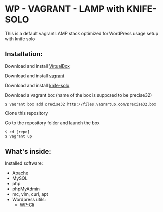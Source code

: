 WP - VAGRANT - LAMP with KNIFE-SOLO
====================================
This is a default vagrant LAMP stack optimized for WordPress usage setup with
knife solo

Installation:
-------------

Download and install [VirtualBox](http://www.virtualbox.org/)

Download and install [vagrant](http://vagrantup.com/)

Download and install [knife-solo](http://matschaffer.github.io/knife-solo/)

Download a vagrant box (name of the box is supposed to be precise32)

    $ vagrant box add precise32 http://files.vagrantup.com/precise32.box

Clone this repository

Go to the repository folder and launch the box

    $ cd [repo]
    $ vagrant up

What's inside:
--------------

Installed software:

* Apache
* MySQL
* php
* phpMyAdmin
* mc, vim, curl, apt
* Wordpress utils:
    * [WP-Cli](http://wp-cli.org/)


